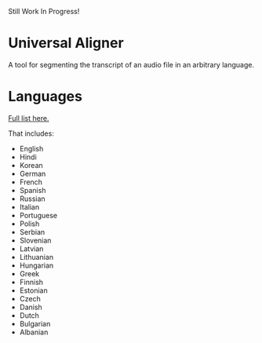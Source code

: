 Still Work In Progress!

# Universal Aligner

A tool for segmenting the transcript of an audio file in an arbitrary language.

# Languages

[Full list here.](https://github.com/espeak-ng/espeak-ng/blob/master/docs/languages.md)

That includes:

- English
- Hindi
- Korean
- German
- French
- Spanish
- Russian
- Italian
- Portuguese
- Polish
- Serbian
- Slovenian
- Latvian
- Lithuanian
- Hungarian
- Greek
- Finnish
- Estonian
- Czech
- Danish
- Dutch
- Bulgarian
- Albanian
